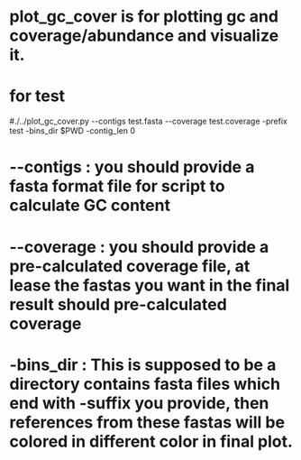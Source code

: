 # plot_gc_cover is for plotting gc and coverage/abundance and visualize it. 
#
# for test
#./../plot_gc_cover.py --contigs test.fasta --coverage test.coverage -prefix test -bins_dir $PWD  -contig_len 0
#
# --contigs : you should provide a fasta format file for script to calculate GC content
# --coverage : you should provide a pre-calculated coverage file, at lease the fastas you want in the final result should pre-calculated coverage
# -bins_dir : This is supposed to be a directory contains fasta files which end with -suffix you provide, then references from these fastas will be colored in different color in final plot.
#
#
